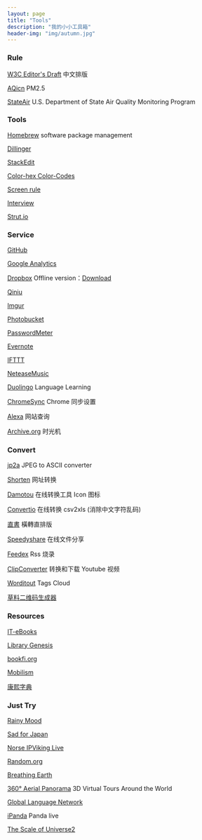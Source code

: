 ```yaml
---
layout: page
title: "Tools"
description: "我的小小工具箱"
header-img: "img/autumn.jpg"
---
```



### Rule

[W3C Editor's Draft](http://w3c.github.io/clreq/#glyphs_sizes_and_positions_in_character_faces_of_punctuation_marks) 中文排版

[AQicn](http://aqicn.org/city/) PM2.5

[StateAir](http://stateair.net/) U.S. Department of State Air Quality Monitoring Program

### Tools

[Homebrew](http://brew.sh/) software package management

[Dillinger](http://dillinger.io/)

[StackEdit](https://stackedit.io/editor#)

[Color-hex Color-Codes](http://www.color-hex.com/)

[Screen rule](http://azeril.me/Screenrule/)

[Interview](http://azeril.me/Interview/)

[Strut.io](http://strut.io/)

### Service

[GitHub](https://github.com/)

[Google Analytics](https://analytics.google.com/analytics/web/)

[Dropbox](https://www.dropbox.com/)  Offline version：[Download](https://www.dropbox.com/downloading?plat=mac&full=1)

[Qiniu](http://qiniu.com)

[Imgur](http://imgur.com/)

[Photobucket](photobucket.com)

[PasswordMeter](http://www.passwordmeter.com)

[Evernote](https://www.evernote.com/)

[IFTTT](https://ifttt.com/)

[NeteaseMusic](http://music.163.com/)

[Duolingo](duolingo.com) Language Learning

[ChromeSync](https://www.google.com/settings/chrome/sync) Chrome 同步设置

[Alexa](http://www.alexa.com/) 网站查询

[Archive.org](http://archive.org/web/web.php) 时光机

### Convert

[jp2a](https://csl.name/jp2a/) JPEG to ASCII converter

[Shorten](http://www.waqiang.com/index.php/url/shorten) 网址转换

[Damotou](http://www.damotou.com/index.php) 在线转换工具 Icon 图标

[Convertio](https://convertio.co/zh/csv-xls/) 在线转换 csv2xls (消除中文字符乱码)

[直書](http://antiintelgather.github.io/) 橫轉直排版

[Speedyshare](http://www.speedyshare.com/) 在线文件分享

[Feedex](http://feedex.net/) Rss 烧录

[ClipConverter](http://www.clipconverter.cc/) 转换和下载 Youtube 视频

[Worditout](http://worditout.com/) Tags Cloud

[草料二维码生成器](http://cli.im/)

### Resources

[IT-eBooks](http://it-ebooks.info/)

[Library Genesis](http://gen.lib.rus.ec/)

[bookfi.org](http://en.bookfi.org/)

[Mobilism](http://forum.mobilism.org/viewforum.php?f=120&sid=5d7797456253aa3d63635b4f492ad1ce)

[康熙字典](http://www.zdic.net/z/kxzd/)

### Just Try

[Rainy Mood](http://www.rainymood.com/)

[Sad for Japan](http://www.sadforjapan.com/)

[Norse IPViking Live](http://map.ipviking.com/)

[Random.org](https://www.random.org/)

[Breathing Earth](http://www.breathingearth.net/)

[360° Aerial Panorama](http://www.airpano.com/)  3D Virtual Tours Around the World

[Global Language Network](http://language.media.mit.edu/visualizations/books)

[iPanda](http://live.ipanda.com/) Panda live

[The Scale of Universe2](http://htwins.net/scale2/)


